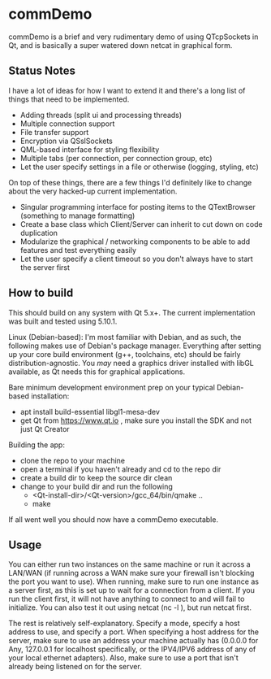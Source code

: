 # commDemo
commDemo is a brief and very rudimentary demo of using QTcpSockets in Qt, and is basically a super watered down netcat in graphical form.

## Status Notes
I have a lot of ideas for how I want to extend it and there's a long list of things that need to be implemented.

- Adding threads (split ui and processing threads)
- Multiple connection support
- File transfer support
- Encryption via QSslSockets
- QML-based interface for styling flexibility
- Multiple tabs (per connection, per connection group, etc)
- Let the user specify settings in a file or otherwise (logging, styling, etc)

On top of these things, there are a few things I'd definitely like to change about the very hacked-up current implementation.

- Singular programming interface for posting items to the QTextBrowser (something to manage formatting)
- Create a base class which Client/Server can inherit to cut down on code duplication
- Modularize the graphical / networking components to be able to add features and test everything easily
- Let the user specify a client timeout so you don't always have to start the server first

## How to build
This should build on any system with Qt 5.x+. The current implementation was built and tested using 5.10.1.

Linux (Debian-based):
I'm most familiar with Debian, and as such, the following makes use of Debian's package manager. Everything after setting up your core build environment (g++, toolchains, etc) should be fairly distribution-agnostic. You *may* need a graphics driver installed with libGL available, as Qt needs this for graphical applications.

Bare minimum development environment prep on your typical Debian-based installation:
- apt install build-essential libgl1-mesa-dev
- get Qt from https://www.qt.io , make sure you install the SDK and not just Qt Creator

Building the app:
- clone the repo to your machine
- open a terminal if you haven't already and cd to the repo dir
- create a build dir to keep the source dir clean
- change to your build dir and run the following
  - \<Qt-install-dir\>/\<Qt-version\>/gcc_64/bin/qmake ..
  - make
  
If all went well you should now have a commDemo executable.

## Usage
You can either run two instances on the same machine or run it across a LAN/WAN (if running across a WAN make sure your firewall isn't blocking the port you want to use). When running, make sure to run one instance as a server first, as this is set up to wait for a connection from a client. If you run the client first, it will not have anything to connect to and will fail to initialize. You can also test it out using netcat (nc -l <port>), but run netcat first.
  
The rest is relatively self-explanatory. Specify a mode, specify a host address to use, and specify a port. When specifying a host address for the server, make sure to use an address your machine actually has (0.0.0.0 for Any, 127.0.0.1 for localhost specifically, or the IPV4/IPV6 address of any of your local ethernet adapters). Also, make sure to use a port that isn't already being listened on for the server.
